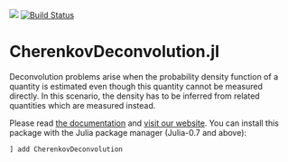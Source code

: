 [![](https://img.shields.io/badge/docs-dev-blue.svg)](https://mirkobunse.github.io/CherenkovDeconvolution.jl/dev)
[![Build Status](https://github.com/mirkobunse/CherenkovDeconvolution.jl/workflows/CI/badge.svg)](https://github.com/mirkobunse/CherenkovDeconvolution.jl/actions)

# CherenkovDeconvolution.jl

Deconvolution problems arise when the probability density function of a quantity is estimated even though this quantity cannot be measured directly. In this scenario, the density has to be inferred from related quantities which are measured instead.

Please read [the documentation](https://mirkobunse.github.io/CriticalDifferenceDiagrams.jl/dev) and [visit our website](https://sfb876.tu-dortmund.de/deconvolution).
You can install this package with the Julia package manager (Julia-0.7 and above):

```julia
] add CherenkovDeconvolution
```
